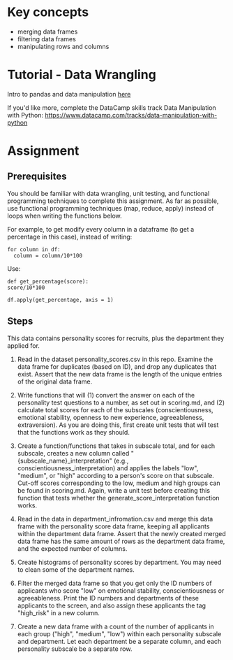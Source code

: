 # Key concepts
- merging data frames
- filtering data frames
- manipulating rows and columns

# Tutorial - Data Wrangling
Intro to pandas and data manipulation [here](https://www.kaggle.com/learn/pandas)

If you'd like more, complete the DataCamp skills track Data Manipulation with Python:
https://www.datacamp.com/tracks/data-manipulation-with-python


# Assignment

## Prerequisites
You should be familiar with data wrangling, unit testing, and functional programming techniques to complete this assignment. As far as possible, use functional programming techniques (map, reduce, apply) instead of loops when writing the functions below.

For example, to get modify every column in a dataframe (to get a percentage in this case),  instead of writing:
```
for column in df:
  column = column/10*100
  ```

Use:
  ```
def get_percentage(score):
  score/10*100

df.apply(get_percentage, axis = 1)
```

## Steps

This data contains personality scores for recruits, plus the department they applied for.

1. Read in the dataset personality_scores.csv in this repo. Examine the data frame for duplicates (based on ID), and drop any duplicates that exist. Assert that the new data frame is the length of the unique entries of the original data frame.

2. Write functions that will (1) convert the answer on each of the personality test questions to a number, as set out in scoring.md, and (2) calculate total scores for each of the subscales (conscientiousness, emotional stability, openness to new experience, agreeableness, extraversion). As you are doing this, first create unit tests that will test that the functions work as they should.

3. Create a function/functions that takes in subscale total, and for each subscale, creates a new column called "{subscale_name}_interpretation" (e.g., conscientiousness_interpretation) and applies the labels "low", "medium", or "high" according to a person's score on that subscale. Cut-off scores corresponding to the low, medium and high groups can be found in scoring.md.  Again, write a unit test before creating this function that tests whether the generate_score_interpretation function works.

4. Read in the data in department_infromation.csv and merge this data frame with the personality score data frame, keeping all applicants within the department data frame. Assert that the newly created merged data frame has the same amount of rows as the department data frame, and the expected number of columns.

5. Create histograms of personality scores by department. You may need to clean some of the department names.

6. Filter the merged data frame so that you get only the ID numbers of applicants who score "low" on emotional stability, conscientiousness or agreeableness. Print the ID numbers and departments of these applicants to the screen, and also assign these applicants the tag "high_risk" in a new column.

7. Create a new data frame with a count of the number of applicants in each group ("high", "medium", "low") within each personality subscale and department. Let each department be a separate column, and each personality subscale be a separate row.
